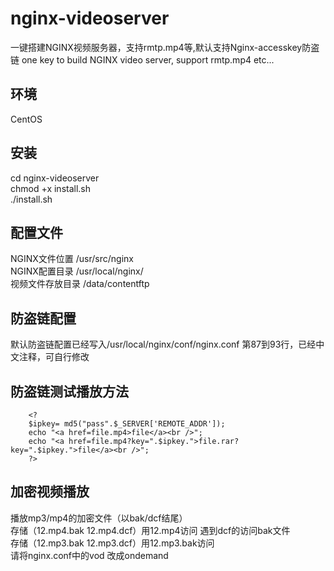 # nginx-videoserver
一键搭建NGINX视频服务器，支持rmtp.mp4等,默认支持Nginx-accesskey防盗链 one key to build NGINX video server, support rmtp.mp4 etc...

## 环境
CentOS
## 安装
cd nginx-videoserver</br>
chmod +x install.sh</br>
./install.sh</br>

## 配置文件
NGINX文件位置 /usr/src/nginx </br>
NGINX配置目录 /usr/local/nginx/</br>
视频文件存放目录 /data/contentftp</br>

## 防盗链配置
默认防盗链配置已经写入/usr/local/nginx/conf/nginx.conf 第87到93行，已经中文注释，可自行修改

## 防盗链测试播放方法
        <?
        $ipkey= md5("pass".$_SERVER['REMOTE_ADDR']);
        echo "<a href=file.mp4>file</a><br />";
        echo "<a href=file.mp4?key=".$ipkey.">file.rar?key=".$ipkey.">file</a><br />";
        ?>

## 加密视频播放
播放mp3/mp4的加密文件（以bak/dcf结尾）</br>
存储（12.mp4.bak 12.mp4.dcf）用12.mp4访问 遇到dcf的访问bak文件</br>
存储（12.mp3.bak 12.mp3.dcf）用12.mp3.bak访问</br>
请将nginx.conf中的vod 改成ondemand</br>
